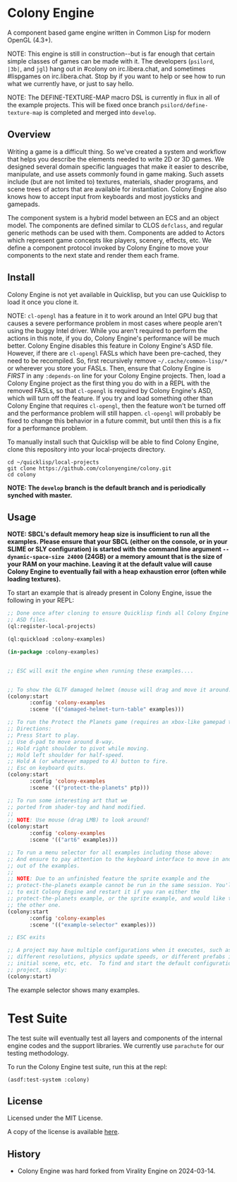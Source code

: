 # Colony Engine

A component based game engine written in Common Lisp for modern OpenGL (4.3+).

NOTE: This engine is still in construction--but is far enough that certain
simple classes of games can be made with it.  The developers (`psilord`,
`|3b|`, and `jgl`) hang out in #colony on irc.libera.chat, and sometimes
#lispgames on irc.libera.chat. Stop by if you want to help or see how to run
what we currently have, or just to say hello.

NOTE: The DEFINE-TEXTURE-MAP macro DSL is currently in flux in all of the
example projects. This will be fixed once branch `psilord/define-texture-map`
is completed and merged into `develop`.

## Overview

Writing a game is a difficult thing. So we've created a system and workflow
that helps you describe the elements needed to write 2D or 3D games. We
designed several domain specific languages that make it easier to describe,
manipulate, and use assets commonly found in game making. Such assets include
(but are not limited to) textures, materials, shader programs, and scene trees
of actors that are available for instantiation. Colony Engine also knows how
to accept input from keyboards and most joysticks and gamepads.

The component system is a hybrid model between an ECS and an object model. The
components are defined similar to CLOS `defclass`, and regular generic methods
can be used with them. Components are added to Actors which represent game
concepts like players, scenery, effects, etc. We define a component protocol
invoked by Colony Engine to move your components to the next state and render
them each frame.

## Install

Colony Engine is not yet available in Quicklisp, but you can use Quicklisp to
load it once you clone it.

NOTE: `cl-opengl` has a feature in it to work around an Intel GPU bug that
causes a severe performance problem in most cases where people aren't using the
buggy Intel driver. While you aren't required to perform the actions in this
note, if you do, Colony Engine's performance will be much better. Colony Engine
disables this feature in Colony Engine's ASD file.  However, if there are
`cl-opengl` FASLs which have been pre-cached, they need to be recompiled. So,
first recursively remove `~/.cache/common-lisp/*` or wherever you store your
FASLs.  Then, ensure that Colony Engine is _FIRST_ in any `:depends-on` line
for your Colony Engine projects. Then, load a Colony Engine project as the
first thing you do with in a REPL with the removed FASLs, so that `cl-opengl`
is required by Colony Engine's ASD, which will turn off the feature.  If you
try and load something other than Colony Engine that requires `cl-opengl`, then
the feature won't be turned off and the performance problem will still happen.
`cl-opengl` will probably be fixed to change this behavior in a future commit,
but until then this is a fix for a performance problem.

To manually install such that Quicklisp will be able to find
Colony Engine, clone this repository into your local-projects directory.

```
cd ~/quicklisp/local-projects
git clone https://github.com/colonyengine/colony.git
cd colony
```

**NOTE: The `develop` branch is the default branch and is periodically synched with master.**

## Usage

**NOTE: SBCL's default memory heap size is insufficient to run all the
examples. Please ensure that your SBCL (either on the console, or in your SLIME
or SLY configuration) is started with the command line argument
`--dynamic-space-size 24000` (24GB) or a memory amount that is the size of your
RAM on your machine. Leaving it at the default value will cause Colony Engine
to eventually fail with a heap exhaustion error (often while loading
textures).**

To start an example that is already present in Colony Engine, issue the
following in your REPL:

```lisp
;; Done once after cloning to ensure Quicklisp finds all Colony Engine
;; ASD files.
(ql:register-local-projects)

(ql:quickload :colony-examples)

(in-package :colony-examples)


;; ESC will exit the engine when running these examples....


;; To show the GLTF damaged helmet (mouse will drag and move it around.)
(colony:start
       :config 'colony-examples
       :scene '(("damaged-helmet-turn-table" examples)))

;; To run the Protect the Planets game (requires an xbox-like gamepad to play)
;; Directions:
;; Press Start to play.
;; Use d-pad to move around 8-way.
;; Hold right shoulder to pivot while moving.
;; Hold left shoulder for half-speed.
;; Hold A (or whatever mapped to A) button to fire.
;; Esc on keyboard quits.
(colony:start
       :config 'colony-examples
       :scene '(("protect-the-planets" ptp)))

;; To run some interesting art that we
;; ported from shader-toy and hand modified.
;;
;; NOTE: Use mouse (drag LMB) to look around!
(colony:start
       :config 'colony-examples
       :scene '(("art6" examples)))

;; To run a menu selector for all examples including those above:
;; And ensure to pay attention to the keyboard interface to move in and
;; out of the examples.
;;
;; NOTE: Due to an unfinished feature the sprite example and the
;; protect-the-planets example cannot be run in the same session. You'll have
;; to exit Colony Engine and restart it if you ran either the
;; protect-the-planets example, or the sprite example, and would like to run
;; the other one.
(colony:start
       :config 'colony-examples
       :scene '(("example-selector" examples)))

;; ESC exits

;; A project may have multiple configurations when it executes, such as
;; different resolutions, physics update speeds, or different prefabs in the
;; initial scene, etc, etc.  To find and start the default configuration for a
;; project, simply:
(colony:start)

```

The example selector shows many examples.

# Test Suite

The test suite will eventually test all layers and components of the internal
engine codes and the support libraries. We currently use `parachute` for our
testing methodology.

To run the Colony Engine test suite, run this at the repl:
```
(asdf:test-system :colony)
```

## License

Licensed under the MIT License.

A copy of the license is available [here](LICENSE).

## History

* Colony Engine was hard forked from Virality Engine on 2024-03-14.
